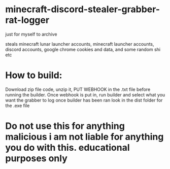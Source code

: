# minecraft-discord-stealer-grabber-rat-logger
just for myself to archive

steals minecraft lunar launcher accounts, minecraft launcher accounts, discord accounts, google chrome cookies and data, and some random shi etc 

# How to build:
Download zip file code, unzip it, PUT WEBHOOK in the .txt file before running the builder. Once webhook is put in, run builder and select what you want the grabber to log
once builder has been ran look in the dist folder for the .exe file


# Do not use this for anything malicious i am not liable for anything you do with this. educational purposes only
